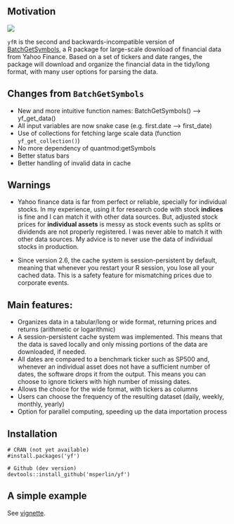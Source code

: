 ## Motivation

[![](https://cranlogs.r-pkg.org/badges/BatchGetSymbols)](https://CRAN.R-project.org/yfR)

`yfR` is the second and backwards-incompatible version of [BatchGetSymbols](https://CRAN.R-project.org/package=BatchGetSymbols), a R package for large-scale download of financial data from Yahoo Finance. Based on a set of tickers and date ranges, the package will download and organize the financial data in the tidy/long format, with many user options for parsing the data.


## Changes from `BatchGetSymbols`

- New and more intuitive function names: BatchGetSymbols() -->  yf_get_data()
- All input variables are now snake case (e.g. first.date --> first_date)
- Use of collections for fetching large scale data (function `yf_get_collection()`)
- No more dependency of quantmod:getSymbols
- Better status bars
- Better handling of invalid data in cache


## Warnings

- Yahoo finance data is far from perfect or reliable, specially for individual stocks. In my experience, using it for research code with stock **indices** is fine and I can match it with other data sources. But, adjusted stock prices for **individual assets** is messy as stock events such as splits or dividends are not properly registered. I was never able to match it with other data sources. My advice is to never use the data of individual stocks in production. 

- Since version 2.6, the cache system is session-persistent by default, meaning that whenever you restart your R session, you lose all your cached data. This is a safety feature for mismatching prices due to corporate events.

## Main features:

- Organizes data in a tabular/long or wide format, returning prices and returns (arithmetic or logarithmic)
- A session-persistent cache system was implemented. This means that the data is saved locally and only missing portions of the data are downloaded, if needed.
- All dates are compared to a benchmark ticker such as SP500 and, whenever an individual asset does not have a sufficient number of dates, the software drops it from the output. This means you can choose to ignore tickers with high number of missing dates.
- Allows the choice for the wide format, with tickers as columns
- Users can choose the frequency of the resulting dataset (daily, weekly, monthly, yearly)
- Option for parallel computing, speeding up the data importation process



## Installation

```
# CRAN (not yet available)
#install.packages('yf')

# Github (dev version)
devtools::install_github('msperlin/yf')
```

## A simple example

See [vignette](https://CRAN.R-project.org/package=yf).
